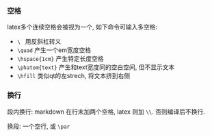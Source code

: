 ### 空格

latex多个连续空格会被视为一个, 如下命令可输入多空格:
- `\ ` 用反斜杠转义
- `\quad` 产生一个em宽度空格
- `\hspace{1cm}` 产生特定长度空格
- `\phatom{text}` 产生和text宽度同的空白空间, 但不显示文本
- `\hfill` 类似qt的左strech, 将文本挤到右侧

### 换行

段内换行: markdown 在行末加两个空格, latex 则加 `\\`. 否则编译后不换行.

换段: 一个空行, 或 `\par`